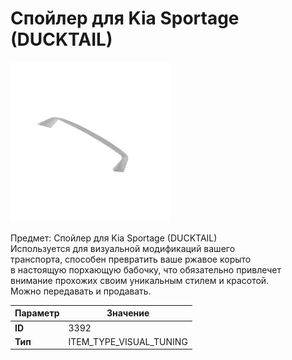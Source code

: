 # Спойлер для Kia Sportage (DUCKTAIL)

![Item Image](../img/3392.webp?raw=true)

Предмет: Спойлер для Kia Sportage (DUCKTAIL)<br>Используется для визуальной модификаций вашего<br>транспорта, способен превратить ваше ржавое корыто<br>в настоящую порхающую бабочку, что обязательно привлечет<br>внимание прохожих своим уникальным стилем и красотой.<br>Можно передавать и продавать.


| Параметр | Значение |
|----------|----------|
| **ID** | 3392 |
| **Тип** | ITEM_TYPE_VISUAL_TUNING |

